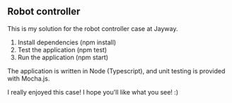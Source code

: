 ## Robot controller 

This is my solution for the robot controller case at Jayway. 

1. Install dependencies (npm install) 
2. Test the application (npm test) 
3. Run the application (npm start) 

The application is written in Node (Typescript), and unit testing is provided with Mocha.js. 

I really enjoyed this case! I hope you'll like what you see! :) 
